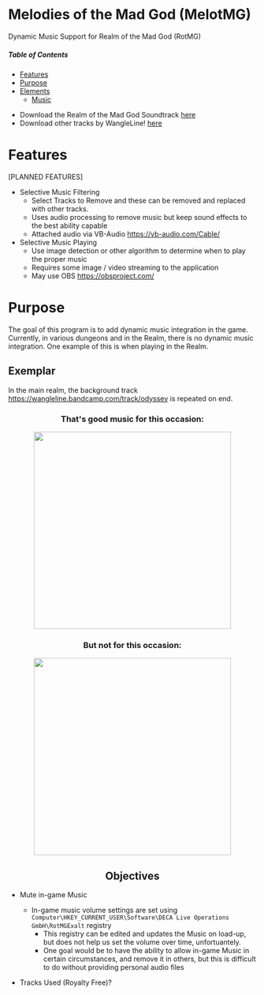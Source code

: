 # Melodies of the Mad God (MelotMG)
Dynamic Music Support for Realm of the Mad God (RotMG)

##### Table of Contents  
* [Features](#Features)  
* [Purpose](#Purpose)  
* [Elements](#Elements) 
  * [Music](#Music)

<a name="Music"/>
<a name="Dance_Pad"/>
<a name="Elements"/>

* Download the Realm of the Mad God Soundtrack [here](https://wangleline.bandcamp.com/album/realm-of-the-mad-god-exalt-ost-vol-1)
* Download other tracks by WangleLine! [here](https://wangleline.bandcamp.com/album/splashnode)
<h1> Features </h1> <a name="Features"/>

[PLANNED FEATURES]

* Selective Music Filtering
  * Select Tracks to Remove and these can be removed and replaced with other tracks.
  * Uses audio processing to remove music but keep sound effects to the best ability capable
  * Attached audio via VB-Audio https://vb-audio.com/Cable/
* Selective Music Playing
  * Use image detection or other algorithm to determine when to play the proper music
  * Requires some image / video streaming to the application
  * May use OBS https://obsproject.com/


    

<h1> Purpose </h1> <a name="Purpose"/>


The goal of this program is to add dynamic music integration in the game. Currently, in various dungeons and in the Realm, there is no dynamic music integration.
One example of this is when playing in the Realm.

<h2> Exemplar</h2> 
In the main realm, the background track <a href="https://wangleline.bandcamp.com/track/odyssey" target="_blank">https://wangleline.bandcamp.com/track/odyssey</a> is repeated on end. 
<h3 align="center">
That's good music for this occasion:
</h3>
<p align="center">
 <img src="https://github.com/user-attachments/assets/4142aa97-6380-447c-b50e-789ec6e713d2" style="width:400px; max-width:400px;"> 
</p>
<h3 align="center"> But not for this occasion: 
</h3>
<p align="center">
 <img src="https://github.com/user-attachments/assets/f7cc3a36-04ed-46bb-b05a-2450d89c986f" style="width:400px; max-width: 400px;">
</p>
<h2 align="center"> Objectives </h1>

* Mute in-game Music 
  * In-game music volume settings are set using `Computer\HKEY_CURRENT_USER\Software\DECA Live Operations GmbH\RotMGExalt` registry
     * This registry can be edited and updates the Music on load-up, but does not help us set the volume over time, unfortuantely.
     * One goal would be to have the ability to allow in-game Music in certain circumstances, and remove it in others, but this is difficult to do without providing personal audio files
      

* Tracks Used (Royalty Free)?


